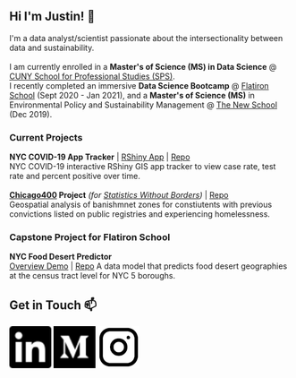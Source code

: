## Hi I'm Justin! 👋

<!--
**justinm0rgan/justinm0rgan** is a ✨ _special_ ✨ repository because its `README.md` (this file) appears on your GitHub profile.

Here are some ideas to get you started:

- 🔭 I’m currently working on ...
- 🌱 I’m currently learning ...
- 👯 I’m looking to collaborate on ...
- 🤔 I’m looking for help with ...
- 💬 Ask me about ...
- 📫 How to reach me: ...
- 😄 Pronouns: ...
- ⚡ Fun fact: ...
-->

I'm a data analyst/scientist passionate about the intersectionality between data and sustainability.
<br>
<br>
I am currently enrolled in a <b>Master's of Science (MS) in Data Science</b> @ <a href="https://sps.cuny.edu/academics/graduate/master-science-data-science-ms">CUNY School for Professional Studies (SPS)</a>.
<br>
I recently completed an immersive <b>Data Science Bootcamp</b> @ <a href="https://flatironschool.com/career-courses/data-science-bootcamp">Flatiron School</a> (Sept 2020 - Jan 2021),
and a <b>Master's of Science (MS)</b> in Environmental Policy and Sustainability Management @ <a href="https://www.newschool.edu/milano/environmental-policy-sustainability-management-ms/">The New School</a> (Dec 2019).

### Current Projects
<b>NYC COVID-19 App Tracker</b> | <a href="https://justinm0rgan.shinyapps.io/nyc_covid_tracker_app/">RShiny App</a> | <a href="https://github.com/justinm0rgan/nyc_covid_tracker">Repo</a>
<br>
NYC COVID-19 interactive RShiny GIS app tracker to view case rate, test rate and percent positive over time. 
<br>
<br>
<b><a href="http://www.chicago400.net/">Chicago400</a> Project</b> <i>(for <a href="https://swb.wildapricot.org/">Statistics Without Borders</a>)</i>
| <a href="https://github.com/justinm0rgan/chicago400">Repo</a>
<br>
Geospatial analysis of banishmnet zones for constiutents with previous convictions listed on public registries and experiencing homelessness.


### Capstone Project for Flatiron School
<b>NYC Food Desert Predictor</b>
<br>
<a href="https://www.loom.com/share/785b69149e744831817a195db026b182">Overview Demo</a> | <a href="https://github.com/justinm0rgan/nyc-food-desert-predictor">Repo</a>
A data model that predicts food desert geographies at the census tract level for NYC 5 boroughs.
 
## Get in Touch 📫 
<a href="https://www.linkedin.com/in/justin-williams-322987a5/">
    <img alt="LinkedIn" src="./images/linkedin.svg" width=75></a>
<a href ="https://justinmorganwilliams.medium.com/">
    <img alt="Medium" src="./images/medium.svg" width=75></a>
<a href ="https://www.instagram.com/sustainablemorgan/?hl=en">
    <img alt="Instagram" src="./images/ig.png" width=75></a>
